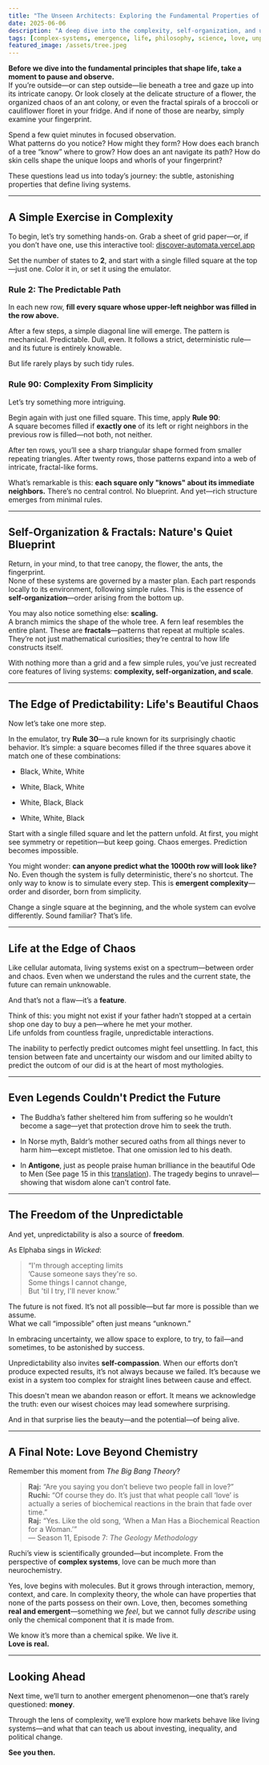 ```yaml
---
title: "The Unseen Architects: Exploring the Fundamental Properties of Life"
date: 2025-06-06
description: "A deep dive into the complexity, self-organization, and unpredictability that shape living systems."
tags: [complex-systems, emergence, life, philosophy, science, love, unpredictability]
featured_image: /assets/tree.jpeg
---
```





**Before we dive into the fundamental principles that shape life, take a moment to pause and observe.**  
If you’re outside—or can step outside—lie beneath a tree and gaze up into its intricate canopy. Or look closely at the delicate structure of a flower, the organized chaos of an ant colony, or even the fractal spirals of a broccoli or cauliflower floret in your fridge. And if none of those are nearby, simply examine your fingerprint.

Spend a few quiet minutes in focused observation.  
What patterns do you notice? How might they form? How does each branch of a tree “know” where to grow? How does an ant navigate its path? How do skin cells shape the unique loops and whorls of your fingerprint?

These questions lead us into today’s journey: the subtle, astonishing properties that define living systems.

---

## A Simple Exercise in Complexity

To begin, let’s try something hands-on. Grab a sheet of grid paper—or, if you don’t have one, use this interactive tool: [discover-automata.vercel.app](https://discover-automata.vercel.app/)

Set the number of states to **2**, and start with a single filled square at the top—just one. Color it in, or set it using the emulator.

### Rule 2: The Predictable Path

In each new row, **fill every square whose upper-left neighbor was filled in the row above.**

After a few steps, a simple diagonal line will emerge. The pattern is mechanical. Predictable. Dull, even. It follows a strict, deterministic rule—and its future is entirely knowable.

But life rarely plays by such tidy rules.

### Rule 90: Complexity From Simplicity

Let’s try something more intriguing.

Begin again with just one filled square. This time, apply **Rule 90**:  
A square becomes filled if **exactly one** of its left or right neighbors in the previous row is filled—not both, not neither.

After ten rows, you’ll see a sharp triangular shape formed from smaller repeating triangles. After twenty rows, those patterns expand into a web of intricate, fractal-like forms.

What’s remarkable is this: **each square only "knows" about its immediate neighbors.** There’s no central control. No blueprint. And yet—rich structure emerges from minimal rules.

---

## Self-Organization & Fractals: Nature's Quiet Blueprint

Return, in your mind, to that tree canopy, the flower, the ants, the fingerprint.  
None of these systems are governed by a master plan. Each part responds locally to its environment, following simple rules. This is the essence of **self-organization**—order arising from the bottom up.

You may also notice something else: **scaling.**  
A branch mimics the shape of the whole tree. A fern leaf resembles the entire plant. These are **fractals**—patterns that repeat at multiple scales. They’re not just mathematical curiosities; they’re central to how life constructs itself.

With nothing more than a grid and a few simple rules, you’ve just recreated core features of living systems: **complexity, self-organization, and scale**.

---

## The Edge of Predictability: Life's Beautiful Chaos

Now let’s take one more step.

In the emulator, try **Rule 30**—a rule known for its surprisingly chaotic behavior. It’s simple: a square becomes filled if the three squares above it match one of these combinations:

- Black, White, White
    
- White, Black, White
    
- White, Black, Black
    
- White, White, Black
    

Start with a single filled square and let the pattern unfold. At first, you might see symmetry or repetition—but keep going. Chaos emerges. Prediction becomes impossible.

You might wonder: **can anyone predict what the 1000th row will look like?**  
No. Even though the system is fully deterministic, there's no shortcut. The only way to know is to simulate every step. This is **emergent complexity**—order and disorder, born from simplicity.

Change a single square at the beginning, and the whole system can evolve differently. Sound familiar? That’s life.

---

## Life at the Edge of Chaos

Like cellular automata, living systems exist on a spectrum—between order and chaos. Even when we understand the rules and the current state, the future can remain unknowable.

And that’s not a flaw—it’s a **feature**.

Think of this: you might not exist if your father hadn’t stopped at a certain shop one day to buy a pen—where he met your mother.  
Life unfolds from countless fragile, unpredictable interactions.

The inability to perfectly predict outcomes might feel unsettling. In fact, this tension between fate and uncertainty our wisdom and our limited abilty to predict the outcom of our did is at the heart of most mythologies.

---

## Even Legends Couldn't Predict the Future

- The Buddha’s father sheltered him from suffering so he wouldn’t become a sage—yet that protection drove him to seek the truth.
    
- In Norse myth, Baldr’s mother secured oaths from all things never to harm him—except mistletoe. That one omission led to his death.
    
- In **Antigone**, just as people praise human brilliance in the beautiful Ode to Men (See page 15 in this [translation](https://chs.harvard.edu/wp-content/uploads/2020/11/Antigone-Master-Translation.pdf)). The tragedy begins to unravel—showing that wisdom alone can't control fate.
    

---

## The Freedom of the Unpredictable

And yet, unpredictability is also a source of **freedom**.

As Elphaba sings in _Wicked_:

> “I'm through accepting limits  
> ’Cause someone says they're so.  
> Some things I cannot change,  
> But 'til I try, I'll never know.”

The future is not fixed. It’s not all possible—but far more is possible than we assume.  
What we call “impossible” often just means “unknown.”

In embracing uncertainty, we allow space to explore, to try, to fail—and sometimes, to be astonished by success.

Unpredictability also invites **self-compassion**. When our efforts don’t produce expected results, it’s not always because we failed. It’s because we exist in a system too complex for straight lines between cause and effect.

This doesn't mean we abandon reason or effort. It means we acknowledge the truth: even our wisest choices may lead somewhere surprising.

And in that surprise lies the beauty—and the potential—of being alive.

---

## A Final Note: Love Beyond Chemistry

Remember this moment from _The Big Bang Theory_?

> **Raj:** “Are you saying you don’t believe two people fall in love?”  
> **Ruchi:** “Of course they do. It’s just that what people call ‘love’ is actually a series of biochemical reactions in the brain that fade over time.”  
> **Raj:** “Yes. Like the old song, ‘When a Man Has a Biochemical Reaction for a Woman.’”  
> — Season 11, Episode 7: _The Geology Methodology_

Ruchi’s view is scientifically grounded—but incomplete. From the perspective of **complex systems**, love can be much more than neurochemistry.

Yes, love begins with molecules. But it grows through interaction, memory, context, and care. In complexity theory, the whole can have properties that none of the parts possess on their own. Love, then, becomes something **real and emergent**—something we _feel_, but we cannot fully _describe_ using only the chemical component that it is made from.

We know it’s more than a chemical spike. We live it.  
**Love is real.**

---

## Looking Ahead

Next time, we’ll turn to another emergent phenomenon—one that’s rarely questioned: **money**.

Through the lens of complexity, we’ll explore how markets behave like living systems—and what that can teach us about investing, inequality, and political change.

**See you then.**

